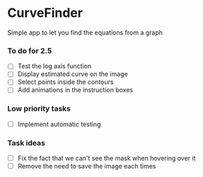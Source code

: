 # CurveFinder
Simple app to let you find the equations from a graph

### To do for 2.5
- [ ] Test the log axis function
- [ ] Display estimated curve on the image
- [ ] Select points inside the contours
- [ ] Add animations in the instruction boxes

### Low priority tasks
- [ ] Implement automatic testing

### Task ideas
- [ ] Fix the fact that we can't see the mask when hovering over it
- [ ] Remove the need to save the image each times
